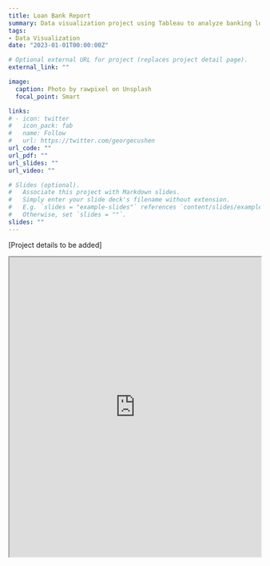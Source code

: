 ```yaml
---
title: Loan Bank Report
summary: Data visualization project using Tableau to analyze banking loan data.
tags:
- Data Visualization
date: "2023-01-01T00:00:00Z"

# Optional external URL for project (replaces project detail page).
external_link: ""

image:
  caption: Photo by rawpixel on Unsplash
  focal_point: Smart

links:
# - icon: twitter
#   icon_pack: fab
#   name: Follow
#   url: https://twitter.com/georgecushen
url_code: ""
url_pdf: ""
url_slides: ""
url_video: ""

# Slides (optional).
#   Associate this project with Markdown slides.
#   Simply enter your slide deck's filename without extension.
#   E.g. `slides = "example-slides"` references `content/slides/example-slides.md`.
#   Otherwise, set `slides = ""`.
slides: ""
---
```


[Project details to be added]

<iframe src="https://public.tableau.com/app/profile/ha.bui4357/viz/Book1_17422518629290/DETAILS?publish=yes" width="100%" height="600px"></iframe>
